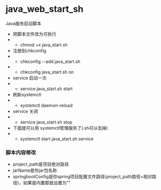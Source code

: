 # java_web_start_sh
Java服务启动脚本

- 把脚本文件改为可执行
- - chmod +x java_start.sh
- 注册到chkconfig
- - chkconfig --add java_start.sh
- - chkconfig java_start.sh on
- service 启动一次
- - service java_start.sh start 
- 刷新systemctl
- - systemctl daemon-reload
- service 关闭
- - service java_start.sh stop
- 下面就可以用 systemctl管理服务了(.sh可以去掉)
- - systemctl start java_start.sh.service
### 脚本内容修改
- project_path是项目绝对路径
- jarName是你jar包名称
- springbootConfig是你spring项目配置文件路径(project_path路径+相对路径)，如果是内置那就设置为""
